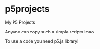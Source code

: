 # p5projects
My P5 Projects

Anyone can copy such a simple scripts lmao.

To use a code you need p5.js library!

